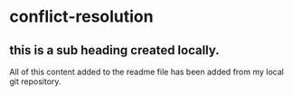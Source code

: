 # conflict-resolution

## this is a sub heading created locally.

All of this content added to the readme file has been added from my local git repository.